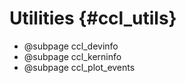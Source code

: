 Utilities {#ccl_utils}
=========

* @subpage ccl_devinfo
* @subpage ccl_kerninfo
* @subpage ccl_plot_events

